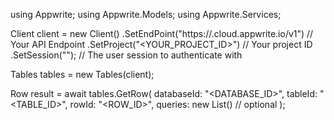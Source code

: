 using Appwrite;
using Appwrite.Models;
using Appwrite.Services;

Client client = new Client()
    .SetEndPoint("https://<REGION>.cloud.appwrite.io/v1") // Your API Endpoint
    .SetProject("<YOUR_PROJECT_ID>") // Your project ID
    .SetSession(""); // The user session to authenticate with

Tables tables = new Tables(client);

Row result = await tables.GetRow(
    databaseId: "<DATABASE_ID>",
    tableId: "<TABLE_ID>",
    rowId: "<ROW_ID>",
    queries: new List<string>() // optional
);